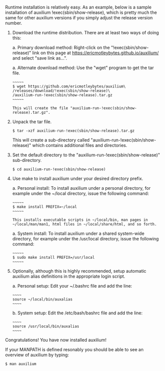 Runtime installation is relatively easy. As an example, below is
a sample installation of auxilium !exec(sbin/show-release), which
is pretty much the same for other auxilium versions if you simply adjust
the release version number.

1.  Download the runtime distribution. There are at least two ways of doing this:

    a.  Primary download method: Right-click on the "!exec(sbin/show-release)" link
        on this page at <https://ericmotleybytes.github.io/auxilium/> and select
        "save link as...".

    a.  Alternate download method: Use the "wget" program to get the tar file.

        ~~~~~
        $ wget https://github.com/ericmotleybytes/auxilium\
        /releases/download/!exec(sbin/show-release)\
        /auxilium-run-!exec(sbin/show-release).tar.gz
        ~~~~~

        This will create the file "auxilium-run-!exec(sbin/show-release).tar.gz".

1.  Unpack the tar file.

    ~~~~~
    $ tar -xzf auxilium-run-!exec(sbin/show-release).tar.gz
    ~~~~~

    This will create a sub-directory called "auxilium-run-!exec(sbin/show-release)"
    which contains additional files and directories.

1.  Set the default directory to the "auxilium-run-!exec(sbin/show-release)"
    sub-directory.

    ~~~~~
    $ cd auxilium-run-!exec(sbin/show-release)
    ~~~~~

1.  Use make to install auxilium under your desired directory prefix.

    a.  Personal install: To install auxilium under a personal directory,
        for example under the ~/local directory, issue the following command:

        ~~~~~
        $ make install PREFIX=~/local
        ~~~~~

        This installs executable scripts in ~/local/bin, man pages in
        ~/local/man/man1, html files in ~/local/share/html, and so forth.

    a.  System install: To install auxilium under a shared system-wide
        directory, for example under the /usr/local directory, issue
        the following command:

        ~~~~~
        $ sudo make install PREFIX=/usr/local
        ~~~~~

1.  Optionally, although this is highly recommended, setup automatic
    auxilium alias definitions in the appropriate login script.

    a.  Personal setup: Edit your ~/.bashrc file and add the line:

        ~~~~
        source ~/local/bin/auxalias
        ~~~~

    b.  System setup: Edit the /etc/bash/bashrc file and add the line:

        ~~~~
        source /usr/local/bin/auxalias
        ~~~~

Congratulations! You have now installed auxilium!

If your MANPATH is defined resonably you should be able to see an
overview of auxilium by typing:

~~~~~
$ man auxilium
~~~~~
